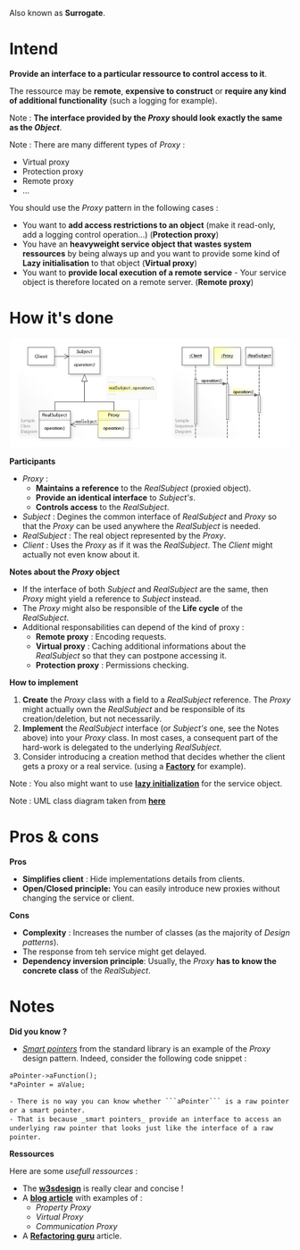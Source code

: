 Also known as **Surrogate**.

# Intend

**Provide an interface to a particular ressource to control access to it**.

The ressource may be **remote**, **expensive to construct** or **require any kind of additional functionality** (such a logging for example).

Note : **The interface provided by the _Proxy_ should look exactly the same as the _Object_**.

Note : There are many different types of _Proxy_ :
  - Virtual proxy
  - Protection proxy
  - Remote proxy
  - ...

You should use the _Proxy_ pattern in the following cases :
 - You want to **add access restrictions to an object** (make it read-only, add a logging control operation...) (**Protection proxy**)
 - You have an **heavyweight service object that wastes system ressources** by being always up and you want to provide some kind of **Lazy initialisation** to that object (**Virtual proxy**)
 - You want to **provide local execution of a remote service** - Your service object is therefore located on a remote server. (**Remote proxy**)

# How it's done

![UML](UML.jpg)

**Participants**

 - _Proxy_ : 
   - **Maintains a reference** to the _RealSubject_ (proxied object).
   - **Provide an identical interface** to _Subject's_.
   - **Controls access** to the _RealSubject_.
 - _Subject_ : Degines the common interface of _RealSubject_ and _Proxy_ so that the _Proxy_ can be used anywhere the _RealSubject_ is needed.
 - _RealSubject_ : The real object represented by the _Proxy_.
 - _Client_ : Uses the _Proxy_ as if it was the _RealSubject_. The _Client_ might actually not even know about it.

 **Notes about the _Proxy_ object**

  - If the interface of both _Subject_ and _RealSubject_ are the same, then _Proxy_ might yield a reference to _Subject_ instead.
  - The _Proxy_ might also be responsible of the **Life cycle** of the _RealSubject_.
  - Additional responsabilities can depend of the kind of proxy :
    - **Remote proxy** : Encoding requests.
    - **Virtual proxy** : Caching additional informations about the _RealSubject_ so that they can postpone accessing it.
    - **Protection proxy** : Permissions checking.

**How to implement**

 1. **Create** the _Proxy_ class with a field to a _RealSubject_ reference.
 The _Proxy_ might actually own the _RealSubject_ and be responsible of its creation/deletion, but not necessarily.
 2. **Implement** the _RealSubject_ interface (or _Subject's_ one, see the Notes above) into your _Proxy_ class. In most cases, a consequent part of the hard-work is delegated to the underlying _RealSubject_.
 3.  Consider introducing a creation method that decides whether the client gets a proxy or a real service. (using a [**Factory**](../../creational-patterns/factory-method) for example).

Note : You also might want to use [**lazy initialization**](https://en.wikipedia.org/wiki/Lazy_initialization) for the service object.

Note : UML class diagram taken from [**here**](https://upload.wikimedia.org/wikipedia/commons/6/6e/W3sDesign_Proxy_Design_Pattern_UML.jpg)

# Pros & cons

**Pros**

 - **Simplifies client** : Hide implementations details from clients.
 - **Open/Closed principle:** You can easily introduce new proxies without changing the service or client.

**Cons**

 - **Complexity** : Increases the number of classes (as the majority of _Design patterns_).
 - The response from teh service might get delayed.
 - **Dependency inversion principle**: Usually, the _Proxy_ **has to know the concrete class** of the _RealSubject_. 

# Notes

**Did you know ?**

  - [_Smart pointers_](https://en.cppreference.com/w/cpp/memory) from the standard library is an example of the _Proxy_ design pattern.
  Indeed, consider the following code snippet :
  ```
  aPointer->aFunction();
  *aPointer = aValue;
  ```
    - There is no way you can know whether ```aPointer``` is a raw pointer or a smart pointer.
    - That is because _smart pointers_ provide an interface to access an underlying raw pointer that looks just like the interface of a raw pointer.

**Ressources**

Here are some _usefull ressources_ :
 - The [**w3sdesign**](http://w3sdesign.com/#gf) is really clear and concise !
 - A [**blog article**](http://www.vishalchovatiya.com/proxy-design-pattern-in-modern-cpp/) with examples of :
   - _Property Proxy_
   - _Virtual Proxy_
   - _Communication Proxy_
 - A [**Refactoring guru**](https://refactoring.guru/design-patterns/proxy) article.